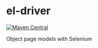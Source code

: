 # el-driver

[![Maven Central](https://img.shields.io/maven-central/v/com.brentcroft.tools/el-driver.svg?label=Maven%20Central)](https://search.maven.org/search?q=g:%22com.brentcroft.tools%22%20AND%20a:%22el-driver%22)

Object page models with Selenium

